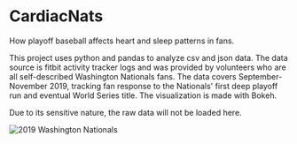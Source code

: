 # CardiacNats
How playoff baseball affects heart and sleep patterns in fans.

This project uses python and pandas to analyze csv and json data. The data source is fitbit activity tracker logs and was provided by volunteers who are all self-described Washington Nationals fans. The data covers September-November 2019, tracking fan response to the Nationals' first deep playoff run and eventual World Series title. The visualization is made with Bokeh.

Due to its sensitive nature, the raw data will not be loaded here.

![2019 Washington Nationals](https://pbs.twimg.com/media/EILZEV5WsAEntuT.jpg)
